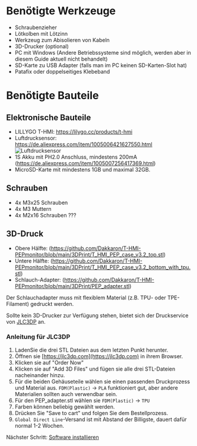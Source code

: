 # Benötigte Werkzeuge

- Schraubenzieher
- Lötkolben mit Lötzinn
- Werkzeug zum Abisolieren von Kabeln
- 3D-Drucker (optional)
- PC mit Windows (Andere Betriebssysteme sind möglich, werden aber in diesem Guide aktuell nicht behandelt)
- SD-Karte zu USB Adapter (falls man im PC keinen SD-Karten-Slot hat)
- Patafix oder doppelseitiges Klebeband

# Benötigte Bauteile

## Elektronische Bauteile

- LILLYGO T-HMI: https://lilygo.cc/products/t-hmi
- Luftdrucksensor: https://de.aliexpress.com/item/1005006421627550.html
![Luftdrucksensor](https://raw.githubusercontent.com/Dakkaron/T-HMI-PEPmonitor/refs/heads/main/docs/images/airpressuresensor.png)
- 1S Akku mit PH2.0 Anschluss, mindestens 200mA (https://de.aliexpress.com/item/1005007256417369.html)
- MicroSD-Karte mit mindestens 1GB und maximal 32GB.

## Schrauben

- 4x M3x25 Schrauben
- 4x M3 Muttern
- 4x M2x16 Schrauben ???

## 3D-Druck

- Obere Hälfte: (https://github.com/Dakkaron/T-HMI-PEPmonitor/blob/main/3DPrint/T_HMI_PEP_case_v3.2_top.stl)
- Untere Hälfte: (https://github.com/Dakkaron/T-HMI-PEPmonitor/blob/main/3DPrint/T_HMI_PEP_case_v3.2_bottom_with_tpu.stl)
- Schlauch-Adapter: (https://github.com/Dakkaron/T-HMI-PEPmonitor/blob/main/3DPrint/PEP_adapter.stl)

Der Schlauchadapter muss mit flexiblem Material (z.B. TPU- oder TPE-Filament) gedruckt werden.

Sollte kein 3D-Drucker zur Verfügung stehen, bietet sich der Druckservice von [JLC3DP](https://jlc3dp.com) an.

### Anleitung für JLC3DP

1. LadenSie die drei STL Dateien aus dem letzten Punkt herunter.
2. Öffnen sie [https://jlc3dp.com](https://jlc3dp.com) in ihrem Browser.
3. Klicken sie auf "Order Now"
4. Klicken sie auf "Add 3D Files" und fügen sie alle drei STL-Dateien nacheinander hinzu.
5. Für die beiden Gehäuseteile wählen sie einen passenden Druckprozess und Material aus. `FDM(Plastic)` -> `PLA` funktioniert gut, aber andere Materialien sollten auch verwendbar sein.
6. Für den PEP_adapter.stl wählen sie `FDM(Plastic)` -> `TPU`
7. Farben können beliebig gewählt werden.
8. Drücken Sie "Save to cart" und folgen Sie dem Bestellprozess.
9. `Global Direct Line`-Versand ist mit Abstand der Billigste, dauert dafür normal 1-2 Wochen.


Nächster Schritt: [Software installieren]()